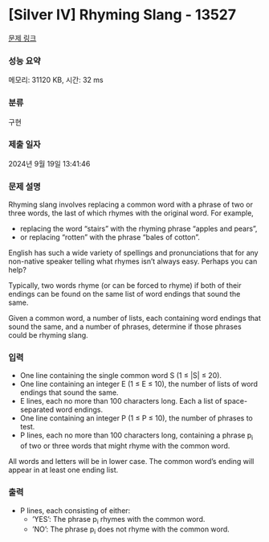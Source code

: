 # [Silver IV] Rhyming Slang - 13527 

[문제 링크](https://www.acmicpc.net/problem/13527) 

### 성능 요약

메모리: 31120 KB, 시간: 32 ms

### 분류

구현

### 제출 일자

2024년 9월 19일 13:41:46

### 문제 설명

<p>Rhyming slang involves replacing a common word with a phrase of two or three words, the last of which rhymes with the original word. For example,</p>

<ul>
	<li>replacing the word “stairs” with the rhyming phrase “apples and pears”,</li>
	<li>or replacing “rotten” with the phrase “bales of cotton”.</li>
</ul>

<p>English has such a wide variety of spellings and pronunciations that for any non-native speaker telling what rhymes isn’t always easy. Perhaps you can help?</p>

<p>Typically, two words rhyme (or can be forced to rhyme) if both of their endings can be found on the same list of word endings that sound the same.</p>

<p>Given a common word, a number of lists, each containing word endings that sound the same, and a number of phrases, determine if those phrases could be rhyming slang.</p>

### 입력 

 <ul>
	<li>One line containing the single common word S (1 ≤ |S| ≤ 20).</li>
	<li>One line containing an integer E (1 ≤ E ≤ 10), the number of lists of word endings that sound the same.</li>
	<li>E lines, each no more than 100 characters long. Each a list of space-separated word endings.</li>
	<li>One line containing an integer P (1 ≤ P ≤ 10), the number of phrases to test.</li>
	<li>P lines, each no more than 100 characters long, containing a phrase p<sub>i</sub> of two or three words that might rhyme with the common word.</li>
</ul>

<p>All words and letters will be in lower case. The common word’s ending will appear in at least one ending list.</p>

### 출력 

 <ul>
	<li>P lines, each consisting of either:
	<ul>
		<li>’YES’: The phrase p<sub>i</sub> rhymes with the common word.</li>
		<li>’NO’: The phrase p<sub>i</sub> does not rhyme with the common word.</li>
	</ul>
	</li>
</ul>

